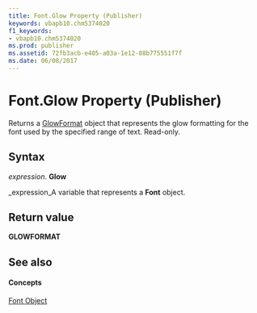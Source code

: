 ```yaml
---
title: Font.Glow Property (Publisher)
keywords: vbapb10.chm5374020
f1_keywords:
- vbapb10.chm5374020
ms.prod: publisher
ms.assetid: 72fb3acb-e405-a03a-1e12-88b775551f7f
ms.date: 06/08/2017
---
```



# Font.Glow Property (Publisher)

Returns a  [GlowFormat](glowformat-object-publisher.md) object that represents the glow formatting for the font used by the specified range of text. Read-only.


## Syntax

 _expression_. **Glow**

 _expression_A variable that represents a **Font** object.


## Return value

 **GLOWFORMAT**


## See also


#### Concepts


 [Font Object](font-object-publisher.md)

